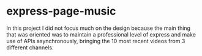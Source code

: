 # express-page-music
In this project I did not focus much on the design because the main thing that was oriented was to maintain a professional level of express and make use of APIs asynchronously, bringing the 10 most recent videos from 3 different channels.

